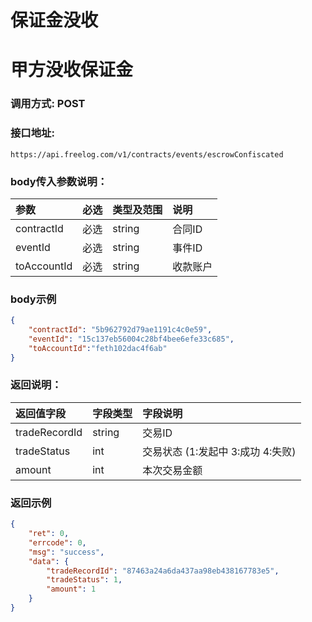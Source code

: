 # 保证金没收

# 甲方没收保证金

### 调用方式: POST

### 接口地址:

```
https://api.freelog.com/v1/contracts/events/escrowConfiscated
```

### body传入参数说明：

| 参数 | 必选 | 类型及范围 | 说明 |
| :--- | :--- | :--- | :--- |
|contractId|必选|string|合同ID|
|eventId|必选|string|事件ID|
|toAccountId|必选|string|收款账户|

### body示例

```json
{
    "contractId": "5b962792d79ae1191c4c0e59",
    "eventId": "15c137eb56004c28bf4bee6efe33c685",
    "toAccountId":"feth102dac4f6ab"
}
```

### 返回说明：

| 返回值字段 | 字段类型 | 字段说明 |
| :--- | :--- | :--- |
| tradeRecordId | string | 交易ID |
| tradeStatus | int | 交易状态 (1:发起中 3:成功 4:失败) |
| amount | int | 本次交易金额 |

### 返回示例

```json
{
    "ret": 0,
    "errcode": 0,
    "msg": "success",
    "data": {
        "tradeRecordId": "87463a24a6da437aa98eb438167783e5",
        "tradeStatus": 1,
        "amount": 1
    }
}
```
